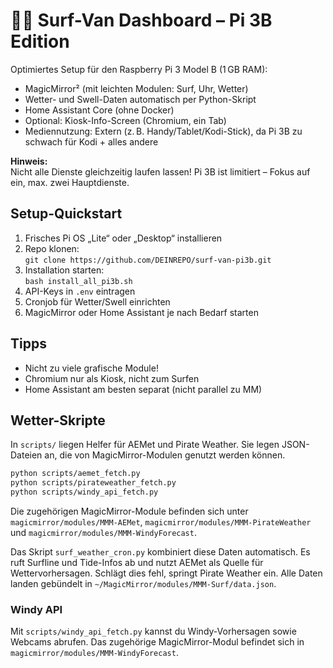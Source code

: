 # 🏄‍♂️ Surf-Van Dashboard – Pi 3B Edition

Optimiertes Setup für den Raspberry Pi 3 Model B (1 GB RAM):

- MagicMirror² (mit leichten Modulen: Surf, Uhr, Wetter)
- Wetter- und Swell-Daten automatisch per Python-Skript
- Home Assistant Core (ohne Docker)
- Optional: Kiosk-Info-Screen (Chromium, ein Tab)
- Mediennutzung: Extern (z. B. Handy/Tablet/Kodi-Stick), da Pi 3B zu schwach für Kodi + alles andere

**Hinweis:**  
Nicht alle Dienste gleichzeitig laufen lassen! Pi 3B ist limitiert – Fokus auf ein, max. zwei Hauptdienste.

## **Setup-Quickstart**

1. Frisches Pi OS „Lite“ oder „Desktop“ installieren  
2. Repo klonen:  
   `git clone https://github.com/DEINREPO/surf-van-pi3b.git`
3. Installation starten:  
   `bash install_all_pi3b.sh`
4. API-Keys in `.env` eintragen  
5. Cronjob für Wetter/Swell einrichten  
6. MagicMirror oder Home Assistant je nach Bedarf starten

## **Tipps**
- Nicht zu viele grafische Module!
- Chromium nur als Kiosk, nicht zum Surfen
- Home Assistant am besten separat (nicht parallel zu MM)

## Wetter-Skripte

In `scripts/` liegen Helfer für AEMet und Pirate Weather. Sie legen JSON-Dateien an,
die von MagicMirror-Modulen genutzt werden können.

```bash
python scripts/aemet_fetch.py
python scripts/pirateweather_fetch.py
python scripts/windy_api_fetch.py
```

Die zugehörigen MagicMirror-Module befinden sich unter
`magicmirror/modules/MMM-AEMet`,
`magicmirror/modules/MMM-PirateWeather` und
`magicmirror/modules/MMM-WindyForecast`.

Das Skript `surf_weather_cron.py` kombiniert diese Daten automatisch.
Es ruft Surfline und Tide-Infos ab und nutzt AEMet als Quelle für
Wettervorhersagen. Schlägt dies fehl, springt Pirate Weather ein.
Alle Daten landen gebündelt in `~/MagicMirror/modules/MMM-Surf/data.json`.

### Windy API

Mit `scripts/windy_api_fetch.py` kannst du Windy-Vorhersagen sowie Webcams abrufen.
Das zugehörige MagicMirror-Modul befindet sich in `magicmirror/modules/MMM-WindyForecast`.

